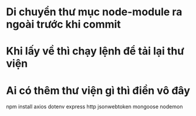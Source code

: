 # Di chuyển thư mục node-module ra ngoài trước khi commit
# Khi lấy về thì chạy lệnh để tải lại thư viện
# Ai có thêm thư viện gì thì điền vô đây

npm install
axios
dotenv
express
http
jsonwebtoken
mongoose
nodemon